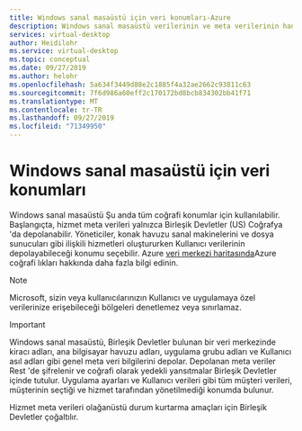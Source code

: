 ```yaml
---
title: Windows sanal masaüstü için veri konumları-Azure
description: Windows sanal masaüstü verilerinin ve meta verilerinin hangi konumlarına depolanabileceğini kısaca inceleyin.
services: virtual-desktop
author: Heidilohr
ms.service: virtual-desktop
ms.topic: conceptual
ms.date: 09/27/2019
ms.author: helohr
ms.openlocfilehash: 5a634f3449d88e2c1885f4a32ae2662c93811c63
ms.sourcegitcommit: 7f6d986a60eff2c170172bd8bcb834302bb41f71
ms.translationtype: MT
ms.contentlocale: tr-TR
ms.lasthandoff: 09/27/2019
ms.locfileid: "71349950"
---
```

# <a name="data-locations-for-windows-virtual-desktop"></a>Windows sanal masaüstü için veri konumları

Windows sanal masaüstü Şu anda tüm coğrafi konumlar için kullanılabilir. Başlangıçta, hizmet meta verileri yalnızca Birleşik Devletler (US) Coğrafya 'da depolanabilir. Yöneticiler, konak havuzu sanal makinelerini ve dosya sunucuları gibi ilişkili hizmetleri oluştururken Kullanıcı verilerinin depolayabileceği konumu seçebilir. Azure [veri merkezi haritasında](https://azuredatacentermap.azurewebsites.net/)Azure coğrafi lıkları hakkında daha fazla bilgi edinin.

>[!NOTE]
>Microsoft, sizin veya kullanıcılarınızın Kullanıcı ve uygulamaya özel verilerinize erişebileceği bölgeleri denetlemez veya sınırlamaz.

>[!IMPORTANT]
>Windows sanal masaüstü, Birleşik Devletler bulunan bir veri merkezinde kiracı adları, ana bilgisayar havuzu adları, uygulama grubu adları ve Kullanıcı asıl adları gibi genel meta veri bilgilerini depolar. Depolanan meta veriler Rest 'de şifrelenir ve coğrafi olarak yedekli yansıtmalar Birleşik Devletler içinde tutulur. Uygulama ayarları ve Kullanıcı verileri gibi tüm müşteri verileri, müşterinin seçtiği ve hizmet tarafından yönetilmediği konumda bulunur.

Hizmet meta verileri olağanüstü durum kurtarma amaçları için Birleşik Devletler çoğaltılır.